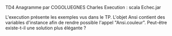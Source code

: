 TD4 Anagramme par COGOLUEGNES Charles
Execution : scala Echec.jar

L'execution présente les exemples vus dans le TP.
L'objet Ansi contient des variables d'instance afin de rendre possible l'appel "Ansi.couleur". Peut-être existe-t-il une solution plus élégante ?
